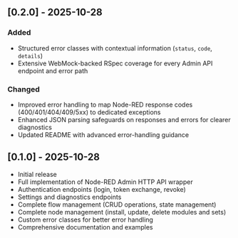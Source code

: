 ## [0.2.0] - 2025-10-28

### Added
- Structured error classes with contextual information (`status`, `code`, `details`)
- Extensive WebMock-backed RSpec coverage for every Admin API endpoint and error path

### Changed
- Improved error handling to map Node-RED response codes (400/401/404/409/5xx) to dedicated exceptions
- Enhanced JSON parsing safeguards on responses and errors for clearer diagnostics
- Updated README with advanced error-handling guidance

## [0.1.0] - 2025-10-28

- Initial release
- Full implementation of Node-RED Admin HTTP API wrapper
- Authentication endpoints (login, token exchange, revoke)
- Settings and diagnostics endpoints
- Complete flow management (CRUD operations, state management)
- Complete node management (install, update, delete modules and sets)
- Custom error classes for better error handling
- Comprehensive documentation and examples
